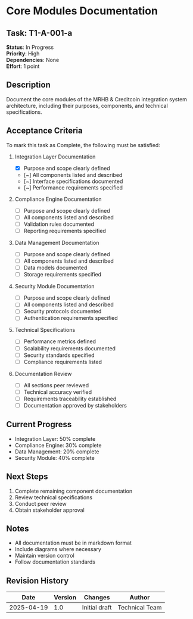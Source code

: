 # Core Modules Documentation

## Task: T1-A-001-a
**Status**: In Progress  
**Priority**: High  
**Dependencies**: None  
**Effort**: 1 point

## Description
Document the core modules of the MRHB & Creditcoin integration system architecture, including their purposes, components, and technical specifications.

## Acceptance Criteria
To mark this task as Complete, the following must be satisfied:

1. Integration Layer Documentation
   - [x] Purpose and scope clearly defined
   - [~] All components listed and described
   - [~] Interface specifications documented
   - [~] Performance requirements specified

2. Compliance Engine Documentation
   - [ ] Purpose and scope clearly defined
   - [ ] All components listed and described
   - [ ] Validation rules documented
   - [ ] Reporting requirements specified

3. Data Management Documentation
   - [ ] Purpose and scope clearly defined
   - [ ] All components listed and described
   - [ ] Data models documented
   - [ ] Storage requirements specified

4. Security Module Documentation
   - [ ] Purpose and scope clearly defined
   - [ ] All components listed and described
   - [ ] Security protocols documented
   - [ ] Authentication requirements specified

5. Technical Specifications
   - [ ] Performance metrics defined
   - [ ] Scalability requirements documented
   - [ ] Security standards specified
   - [ ] Compliance requirements listed

6. Documentation Review
   - [ ] All sections peer reviewed
   - [ ] Technical accuracy verified
   - [ ] Requirements traceability established
   - [ ] Documentation approved by stakeholders

## Current Progress
- Integration Layer: 50% complete
- Compliance Engine: 30% complete
- Data Management: 20% complete
- Security Module: 40% complete

## Next Steps
1. Complete remaining component documentation
2. Review technical specifications
3. Conduct peer review
4. Obtain stakeholder approval

## Notes
- All documentation must be in markdown format
- Include diagrams where necessary
- Maintain version control
- Follow documentation standards

## Revision History

| Date | Version | Changes | Author |
|------|---------|---------|--------|
| 2025-04-19 | 1.0 | Initial draft | Technical Team | 